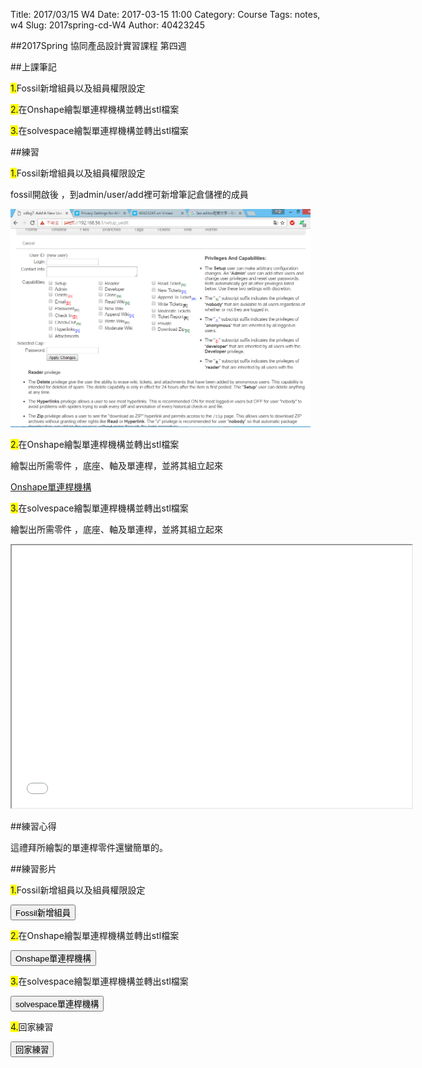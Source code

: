 Title: 2017/03/15 W4
Date: 2017-03-15 11:00
Category: Course
Tags: notes, w4
Slug: 2017spring-cd-W4
Author: 40423245

##2017Spring 協同產品設計實習課程  第四週

<!-- PELICAN_END_SUMMARY -->

##上課筆記

<span style="background-color: #ffff00">1.</span>Fossil新增組員以及組員權限設定

<span style="background-color: #ffff00">2.</span>在Onshape繪製單連桿機構並轉出stl檔案

<span style="background-color: #ffff00">3.</span>在solvespace繪製單連桿機構並轉出stl檔案

##練習

<span style="background-color: #ffff00">1.</span>Fossil新增組員以及組員權限設定

fossil開啟後 ，到admin/user/add裡可新增筆記倉儲裡的成員

<img src="./../data/image W4/fossil add user.png" width="480" />

<span style="background-color: #ffff00">2.</span>在Onshape繪製單連桿機構並轉出stl檔案

繪製出所需零件 ，底座、軸及單連桿，並將其組立起來

<a href="https://cad.onshape.com/documents/414f3a744b87a17b4d845380/w/576a159abfb695fa37f8e121/e/e6da162a4b20484587e269d6">Onshape單連桿機構</a>

<span style="background-color: #ffff00">3.</span>在solvespace繪製單連桿機構並轉出stl檔案

繪製出所需零件 ，底座、軸及單連桿，並將其組立起來

<iframe src="./../data/shapes W4/ass.html" width="640" height="420"></iframe>

##練習心得

這禮拜所繪製的單連桿零件還蠻簡單的。

##練習影片

<span style="background-color: #ffff00">1.</span>Fossil新增組員以及組員權限設定

<button onClick="lity('https://vimeo.com/208973584')"><span class="glyphicon glyphicon-facetime-video"></span> Fossil新增組員</button> 

<span style="background-color: #ffff00">2.</span>在Onshape繪製單連桿機構並轉出stl檔案

<button onClick="lity('https://vimeo.com/208973817')"><span class="glyphicon glyphicon-facetime-video"></span> Onshape單連桿機構</button> 

<span style="background-color: #ffff00">3.</span>在solvespace繪製單連桿機構並轉出stl檔案

<button onClick="lity('https://vimeo.com/208973989')"><span class="glyphicon glyphicon-facetime-video"></span> solvespace單連桿機構</button> 

<span style="background-color: #ffff00">4.</span>回家練習

<button onClick="lity('https://vimeo.com/208974147')"><span class="glyphicon glyphicon-facetime-video"></span>回家練習
</button> 
